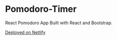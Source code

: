 # Pomodoro-Timer
React Pomodoro App
Built with React and Bootstrap.

[Deployed on Netlify](https://nifty-joliot-890b11.netlify.com/)
